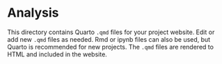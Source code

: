 # Analysis

This directory contains Quarto `.qmd` files for your project website. Edit or add new `.qmd` files as needed. Rmd or ipynb files can also be used, but Quarto is recommended for new projects. The `.qmd` files are rendered to HTML and included in the website.
